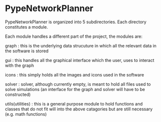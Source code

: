 <h1> PypeNetworkPlanner</h1>

<p> PypeNetworkPlanner is organized into 5 subdirectories. Each directory constitutes a module.</p>

<p> Each module handles a different part of the project, the modules are:</p>

<p> graph : this is the underlying data strucuture in which all the relevant data in the software is stored </p>
<p> gui : this handles all the graphical interface which the user, uses to interact with the graph </p>
<p> icons : this simply holds all the images and icons used in the software </p>
<p> solver : solver, although currently empty, is meant to hold all files used to solve simulations (an interface for the graph and solver will have to be constructed)</p>
<p> utils(utilities) : this is a general purpose module to hold functions and classes that do not fit will into the above catagories but are still necessary (e.g. math functions)</p>

